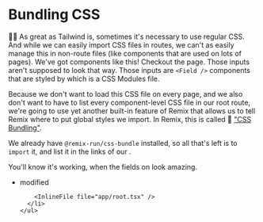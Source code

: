 # Bundling CSS

👨‍💼 As great as Tailwind is, sometimes it's necessary to use regular CSS. And
while we can easily import CSS files in routes, we can't as easily manage this
in non-route files (like components that are used on lots of pages). We've got
components like this! Checkout the <LinkToApp to="/login" /> page. Those inputs
aren't supposed to look that way. Those inputs are `<Field />` components that
are styled by <InlineFile file="app/utils/forms.module.css" /> which is a CSS
Modules file.

Because we don't want to load this CSS file on every page, and we also don't
want to have to list every component-level CSS file in our root route, we're
going to use yet another built-in feature of Remix that allows us to tell Remix
where to put global styles we import. In Remix, this is called 📜
["CSS Bundling"](https://remix.run/docs/en/main/guides/styling#md-css-bundling).

We already have `@remix-run/css-bundle` installed, so all that's left is to
`import` it, and list it in the links of our <InlineFile file="app/root.tsx" />.

You'll know it's working, when the fields on <LinkToApp to="/login" /> look
amazing.

<TouchedFiles>
  <div id="files">
    <ul>
      <li data-state="modified">
        <span>modified</span>

        <InlineFile file="app/root.tsx" />
      </li>
    </ul>

  </div>
</TouchedFiles>

